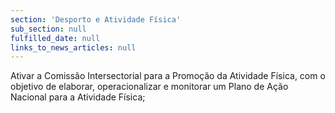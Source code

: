 ```yaml
---
section: 'Desporto e Atividade Física'
sub_section: null
fulfilled_date: null
links_to_news_articles: null
---
```


Ativar a Comissão Intersectorial para a Promoção da Atividade Física, com o objetivo de elaborar, operacionalizar e monitorar um Plano de Ação Nacional para a Atividade Física;